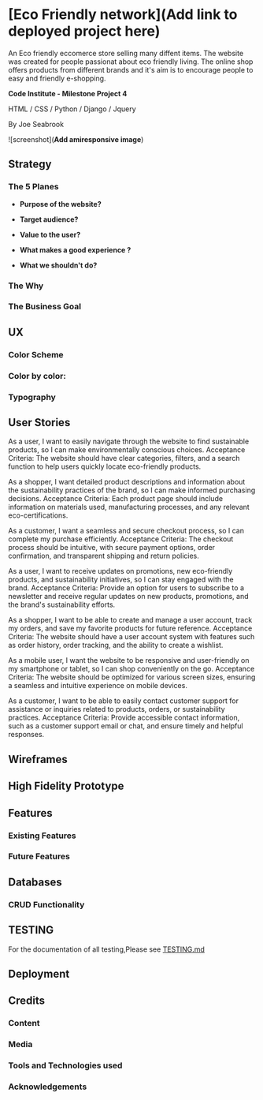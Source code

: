 # [Eco Friendly network](**Add link to deployed project here**)
An Eco friendly eccomerce store selling many diffent items. The website was created for people passionat about eco friendly living. The online shop offers products from different brands and it's aim is to encourage people to easy and friendly e-shopping.

**Code Institute - Milestone Project 4**

HTML / CSS / Python / Django / Jquery

By Joe Seabrook

![screenshot](**Add amiresponsive image**)

## Strategy

### The 5 Planes

- **Purpose of the website?**

- **Target audience?**

- **Value to the user?**

- **What makes a good experience ?**

- **What we shouldn't do?**

### The Why

### The Business Goal

## UX
### Color Scheme

### Color by color:

### Typography

## User Stories
As a user, I want to easily navigate through the website to find sustainable products, so I can make environmentally conscious choices.
Acceptance Criteria: The website should have clear categories, filters, and a search function to help users quickly locate eco-friendly products.

As a shopper, I want detailed product descriptions and information about the sustainability practices of the brand, so I can make informed purchasing decisions.
Acceptance Criteria: Each product page should include information on materials used, manufacturing processes, and any relevant eco-certifications.

As a customer, I want a seamless and secure checkout process, so I can complete my purchase efficiently.
Acceptance Criteria: The checkout process should be intuitive, with secure payment options, order confirmation, and transparent shipping and return policies.

As a user, I want to receive updates on promotions, new eco-friendly products, and sustainability initiatives, so I can stay engaged with the brand.
Acceptance Criteria: Provide an option for users to subscribe to a newsletter and receive regular updates on new products, promotions, and the brand's sustainability efforts.

As a shopper, I want to be able to create and manage a user account, track my orders, and save my favorite products for future reference.
Acceptance Criteria: The website should have a user account system with features such as order history, order tracking, and the ability to create a wishlist.

As a mobile user, I want the website to be responsive and user-friendly on my smartphone or tablet, so I can shop conveniently on the go.
Acceptance Criteria: The website should be optimized for various screen sizes, ensuring a seamless and intuitive experience on mobile devices.

As a customer, I want to be able to easily contact customer support for assistance or inquiries related to products, orders, or sustainability practices.
Acceptance Criteria: Provide accessible contact information, such as a customer support email or chat, and ensure timely and helpful responses.

## Wireframes

## High Fidelity Prototype

## Features
### Existing Features

### Future Features

## Databases

### CRUD Functionality

## **TESTING**
For the documentation of all testing,Please see [TESTING.md](TESTING.md) 

## Deployment

## Credits
### Content

### Media

### Tools and Technologies used

### Acknowledgements